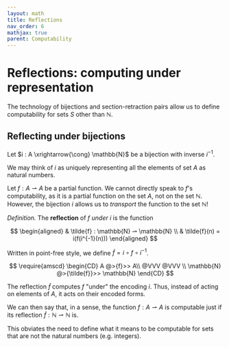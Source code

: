 ```yaml
---
layout: math
title: Reflections
nav_order: 6
mathjax: true
parent: Computability
---
```


# Reflections: computing under representation

The technology of bijections and section-retraction pairs allow us to define
computability for sets $S$ other than $\mathbb{N}$.

## Reflecting under bijections

Let $i : A \xrightarrow{\cong} \mathbb{N}$ be a bijection with inverse
$i^{-1}$.

We may think of $i$ as uniquely representing all the elements of set $A$ as
natural numbers.

Let $f : A ⇀ A$ be a partial function. We cannot directly speak to $f$'s computability, as it is a partial function on
the set $A$, not on the set $\mathbb{N}$. However, the bijection $i$ allows us to _transport_ the function to the set $\mathbb{N}$!


*Definition.* The __reflection__ of $f$ *under* $i$ is the function 

$$
  \begin{aligned}
  & \tilde{f} : \mathbb{N} ⇀ \mathbb{N} \\
  & \tilde{f}(n) = i(f(i^{-1}(n)))
  \end{aligned}
$$

Written in point-free style, we define $\tilde{f} = i \circ f \circ i^{-1}$.

$$
\require{amscd}
\begin{CD}
  A @>{f}>> A\\
  @VVV @VVV \\
  \mathbb{N} @>{\tilde{f}}>> \mathbb{N}
\end{CD}
$$

The reflection $\tilde{f}$ computes $f$ "under" the encoding $i$. Thus,
instead of acting on elements of $A$, it acts on their encoded forms.

We can then say that, in a sense, the function $f : A ⇀ A$ is computable just
if its reflection $\tilde{f} : \mathbb{N} ⇀ \mathbb{N}$ is.

This obviates the need to define what it means to be computable for sets that
are not the natural numbers (e.g. integers).
